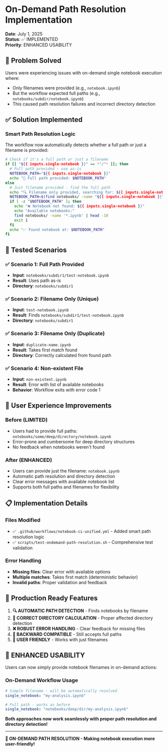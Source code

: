 # On-Demand Path Resolution Implementation

**Date**: July 1, 2025  
**Status**: ✅ IMPLEMENTED  
**Priority**: ENHANCED USABILITY  

## 🎯 Problem Solved

Users were experiencing issues with on-demand single notebook execution where:
- Only filenames were provided (e.g., `notebook.ipynb`) 
- But the workflow expected full paths (e.g., `notebooks/subdir/notebook.ipynb`)
- This caused path resolution failures and incorrect directory detection

## ✅ Solution Implemented

### Smart Path Resolution Logic

The workflow now automatically detects whether a full path or just a filename is provided:

```bash
# Check if it's a full path or just a filename
if [[ "${{ inputs.single-notebook }}" == *"/"* ]]; then
  # Full path provided - use as-is
  NOTEBOOK_PATH="${{ inputs.single-notebook }}"
  echo "📁 Full path provided: $NOTEBOOK_PATH"
else
  # Just filename provided - find the full path
  echo "🔍 Filename only provided, searching for: ${{ inputs.single-notebook }}"
  NOTEBOOK_PATH=$(find notebooks/ -name "${{ inputs.single-notebook }}" -type f | head -1)
  if [ -z "$NOTEBOOK_PATH" ]; then
    echo "❌ Notebook not found: ${{ inputs.single-notebook }}"
    echo "Available notebooks:"
    find notebooks/ -name '*.ipynb' | head -10
    exit 1
  fi
  echo "✅ Found notebook at: $NOTEBOOK_PATH"
fi
```

## 🧪 Tested Scenarios

### ✅ Scenario 1: Full Path Provided
- **Input**: `notebooks/subdir1/test-notebook.ipynb`
- **Result**: Uses path as-is
- **Directory**: `notebooks/subdir1`

### ✅ Scenario 2: Filename Only (Unique)
- **Input**: `test-notebook.ipynb`
- **Result**: Finds `notebooks/subdir1/test-notebook.ipynb`
- **Directory**: `notebooks/subdir1`

### ✅ Scenario 3: Filename Only (Duplicate)
- **Input**: `duplicate-name.ipynb`
- **Result**: Takes first match found
- **Directory**: Correctly calculated from found path

### ✅ Scenario 4: Non-existent File
- **Input**: `non-existent.ipynb`
- **Result**: Error with list of available notebooks
- **Behavior**: Workflow exits with error code 1

## 🎯 User Experience Improvements

### Before (LIMITED)
- Users had to provide full paths: `notebooks/some/deep/directory/notebook.ipynb`
- Error-prone and cumbersome for deep directory structures
- No feedback when notebooks weren't found

### After (ENHANCED)
- Users can provide just the filename: `notebook.ipynb`
- Automatic path resolution and directory detection
- Clear error messages with available notebook list
- Supports both full paths and filenames for flexibility

## 📋 Implementation Details

### Files Modified
- ✅ `.github/workflows/notebook-ci-unified.yml` - Added smart path resolution logic
- ✅ `scripts/test-ondemand-path-resolution.sh` - Comprehensive test validation

### Error Handling
- **Missing files**: Clear error with available options
- **Multiple matches**: Takes first match (deterministic behavior)
- **Invalid paths**: Proper validation and feedback

## 🚀 Production Ready Features

1. **🔍 AUTOMATIC PATH DETECTION** - Finds notebooks by filename
2. **📁 CORRECT DIRECTORY CALCULATION** - Proper affected directory detection
3. **❌ ROBUST ERROR HANDLING** - Clear feedback for missing files
4. **🔄 BACKWARD COMPATIBLE** - Still accepts full paths
5. **🎯 USER FRIENDLY** - Works with just filenames

## 🎉 ENHANCED USABILITY

Users can now simply provide notebook filenames in on-demand actions:

### On-Demand Workflow Usage
```yaml
# Simple filename - will be automatically resolved
single_notebook: "my-analysis.ipynb"

# Full path - works as before  
single_notebook: "notebooks/deep/dir/my-analysis.ipynb"
```

**Both approaches now work seamlessly with proper path resolution and directory detection!**

---

**🚀 ON-DEMAND PATH RESOLUTION - Making notebook execution more user-friendly!**
